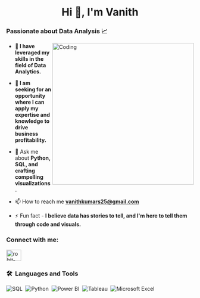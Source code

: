 
<h1 align="center">Hi 👋, I'm Vanith</h1>
<h3 align="left">Passionate about Data Analysis 📈</h3>
<img align="right" alt="Coding" width="380" src="https://cdn.dribbble.com/users/4382412/screenshots/15633275/media/085a014ebebde73e5cd510c93941f49a.gif">

<!-- <p align="left"> <img src="https://komarev.com/ghpvc/?username=Vanithkumars25&label=Profile%20views&color=0e75b6&style=flat" alt="Vanithkumars25" /> </p> -->

- **🌱 I have leveraged my skills in the field of Data Analytics.**

- **👯 I am seeking for an opportunity where I can apply my expertise and knowledge to drive business profitability.**

- 💬 Ask me about **Python, SQL, and crafting compelling visualizations.**

- 📫 How to reach me **vanithkumars25@gmail.com**

- ⚡ Fun fact - **I believe data has stories to tell, and I'm here to tell them through code and visuals.**

<h3 align="left">Connect with me:</h3>
<p align="left">
<a href="https://www.linkedin.com/in/vanithkumars25/" target="blank"><img align="center" src="https://raw.githubusercontent.com/rahuldkjain/github-profile-readme-generator/master/src/images/icons/Social/linked-in-alt.svg" alt="rohit-more1012" height="30" width="40" /></a>
<!-- <a href="https://instagram.com/rohit.more____1012" target="blank"><img align="center" src="https://raw.githubusercontent.com/rahuldkjain/github-profile-readme-generator/master/src/images/icons/Social/instagram.svg" alt="rohit.more____1012" height="30" width="40" /></a> -->
</p>

### 🛠 &nbsp;Languages and Tools
![SQL](https://img.shields.io/badge/-SQL-05122A?style=flat&logo=postgresql)&nbsp;
![Python](https://img.shields.io/badge/-Python-05122A?style=flat&logo=python)&nbsp;
![Power BI](https://img.shields.io/badge/-Power%20BI-05122A?style=flat&logo=power-bi&logoColor=F2C811)&nbsp;
![Tableau](https://img.shields.io/badge/-Tableau-05122A?style=flat&logo=tableau)&nbsp;
![Microsoft Excel](https://img.shields.io/badge/-Microsoft%20Excel-05122A?style=flat&logo=microsoft-excel&logoColor=217346)&nbsp;
  <!-- <a align="left"> <a href="https://www.cprogramming.com/" target="_blank" rel="noreferrer"> <img src="https://raw.githubusercontent.com/devicons/devicon/master/icons/c/c-original.svg" alt="c" width="40" height="40"/> </a> 
  <a href="https://www.w3schools.com/cpp/" target="_blank" rel="noreferrer"> <img src="https://raw.githubusercontent.com/devicons/devicon/master/icons/cplusplus/cplusplus-original.svg" alt="cplusplus" width="40" height="40"/> </a> </p> -->
